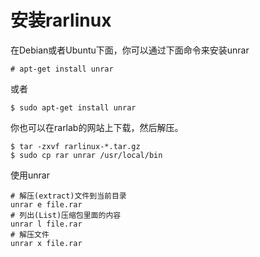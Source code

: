 # 安装rarlinux

在Debian或者Ubuntu下面，你可以通过下面命令来安装unrar
```shell
# apt-get install unrar
```
或者
```shell
$ sudo apt-get install unrar
```
你也可以在rarlab的网站上下载，然后解压。
```shell
$ tar -zxvf rarlinux-*.tar.gz
$ sudo cp rar unrar /usr/local/bin
```
使用unrar
```shell
# 解压(extract)文件到当前目录
unrar e file.rar
# 列出(List)压缩包里面的内容
unrar l file.rar
# 解压文件
unrar x file.rar
```
